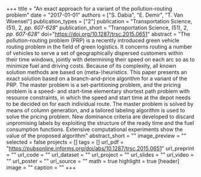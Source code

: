 +++
title = "An exact approach for a variant of the pollution-routing problem"
date = "2017-01-01"
authors = ["S. Dabia", "E. Demir", "T. Van Woensel"]
publication_types = ["2"]
publication = "Transportation Science, (51), 2, _pp. 607-628_"
publication_short = "Transportation Science, (51), 2, _pp. 607-628_"
doi="https://doi.org/10.1287/trsc.2015.0651"
abstract = "The pollution-routing problem (PRP) is a recently introduced green vehicle routing problem in the field of green logistics. It concerns routing a number of vehicles to serve a set of geographically dispersed customers within their time windows, jointly with determining their speed on each arc so as to minimize fuel and driving costs. Because of its complexity, all known solution methods are based on (meta-)heuristics. This paper presents an exact solution based on a branch-and-price algorithm for a variant of the PRP. The master problem is a set-partitioning problem, and the pricing problem is a speed- and start-time elementary shortest path problem with resource constraints, in which the speed and start time at the depot needs to be decided on for each individual route. The master problem is solved by means of column generation, and a tailored labeling algorithm is used to solve the pricing problem. New dominance criteria are developed to discard unpromising labels by exploiting the structure of the ready time and the fuel consumption functions. Extensive computational experiments show the value of the proposed algorithm"
abstract_short = ""
image_preview = ""
selected = false
projects = []
tags = []
url_pdf = "https://pubsonline.informs.org/doi/abs/10.1287/trsc.2015.0651"
url_preprint = ""
url_code = ""
url_dataset = ""
url_project = ""
url_slides = ""
url_video = ""
url_poster = ""
url_source = ""
math = true
highlight = true
[header]
image = ""
caption = ""
+++
